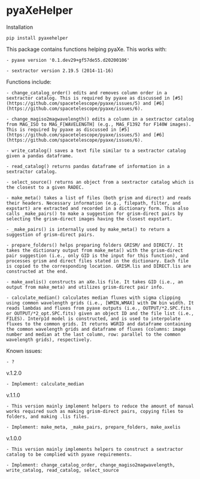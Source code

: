 # pyaXeHelper

Installation
    
    pip install pyaxehelper
    
This package contains functions helping pyaXe. This works with:

    - pyaxe version '0.1.dev29+gf57de55.d20200106'

    - sextractor version 2.19.5 (2014-11-16)

Functions include:

    - change_catalog_order() edits and removes column order in a sextractor catalog. This is required by pyaxe as discussed in [#5](https://github.com/spacetelescope/pyaxe/issues/5) and [#6](https://github.com/spacetelescope/pyaxe/issues/6).
    
    - change_magiso2magwavelength() edits a column in a sextractor catalog from MAG_ISO to MAG_F[WAVELENGTH] (e.g., MAG_F1392 for F140W images). This is required by pyaxe as discussed in [#5](https://github.com/spacetelescope/pyaxe/issues/5) and [#6](https://github.com/spacetelescope/pyaxe/issues/6).
    
    - write_catalog() saves a text file similar to a sextractor catalog given a pandas dataframe.
    
    - read_catalog() returns pandas dataframe of information in a sextractor catalog.
    
    - select_source() returns an object from a sextractor catalog which is the closest to a given RADEC.
    
    - make_meta() takes a list of files (both grism and direct) and reads their headers. Necessary information (e.g., filepath, filter, and expstart) are extracted and recorded in a dictionary form. This also calls _make_pairs() to make a suggestion for grism-direct pairs by selecting the grism-direct images having the closest expstart.
    
    - _make_pairs() is internally used by make_meta() to return a suggestion of grism-direct pairs.
    
    - prepare_folders() helps preparing folders GRISM/ and DIRECT/. It takes the dictionary output from make_meta() with the grism-direct pair suggestion (i.e., only GID is the input for this function), and processes grism and direct files stated in the dictionary. Each file is copied to the corresponding location. GRISM.lis and DIRECT.lis are constructed at the end.
    
    - make_axelis() constructs an aXe.lis file. It takes GID (i.e., an output from make_meta) and utilizes grism-direct pair info.
    
    - calculate_median() calculates median fluxes with sigma clipping using common wavelength grids (i.e., [WMIN,WMAX] with DW bin width. It reads lambdas and fluxes from pyaxe outputs (i.e., OUTPUT/*2.SPC.fits or OUTPUT/*2_opt.SPC.fits) given an object ID and the file list (i.e., FILES). Interp1d model is constructed, and is used to interpolate fluxes to the common grids. It returns WGRID and dataframe containing the common wavelength grids and dataframe of fluxes (columns: image number and median at the last column, row: parallel to the common wavelength grids), respectively.
        
Known issues:
    
    - ?

v.1.2.0

    - Implement: calculate_median

v.1.1.0

    - This version mainly implement helpers to reduce the amount of manual works required such as making grism-direct pairs, copying files to folders, and making .lis files.

    - Implement: make_meta, _make_pairs, prepare_folders, make_axelis
    
v.1.0.0

    - This version mainly implements helpers to construct a sextractor catalog to be complied with pyaxe requirements.
    
    - Implement: change_catalog_order, change_magiso2magwavelength, write_catalog, read_catalog, select_source
    
